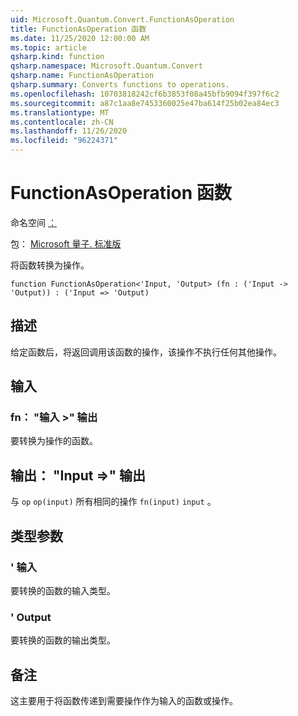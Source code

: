 ```yaml
---
uid: Microsoft.Quantum.Convert.FunctionAsOperation
title: FunctionAsOperation 函数
ms.date: 11/25/2020 12:00:00 AM
ms.topic: article
qsharp.kind: function
qsharp.namespace: Microsoft.Quantum.Convert
qsharp.name: FunctionAsOperation
qsharp.summary: Converts functions to operations.
ms.openlocfilehash: 10703818242cf6b3853f08a45bfb9094f397f6c2
ms.sourcegitcommit: a87c1aa8e7453360025e47ba614f25b02ea84ec3
ms.translationtype: MT
ms.contentlocale: zh-CN
ms.lasthandoff: 11/26/2020
ms.locfileid: "96224371"
---
```

# <a name="functionasoperation-function"></a>FunctionAsOperation 函数

命名空间 [：](xref:Microsoft.Quantum.Convert)

包： [Microsoft 量子. 标准版](https://nuget.org/packages/Microsoft.Quantum.Standard)


将函数转换为操作。

```qsharp
function FunctionAsOperation<'Input, 'Output> (fn : ('Input -> 'Output)) : ('Input => 'Output)
```


## <a name="description"></a>描述

给定函数后，将返回调用该函数的操作，该操作不执行任何其他操作。

## <a name="input"></a>输入

### <a name="fn--input---output"></a>fn： "输入 >" 输出

要转换为操作的函数。



## <a name="output--input--output"></a>输出： "Input =>" 输出 

与 `op` `op(input)` 所有相同的操作 `fn(input)` `input` 。

## <a name="type-parameters"></a>类型参数

### <a name="input"></a>' 输入

要转换的函数的输入类型。
### <a name="output"></a>' Output

要转换的函数的输出类型。

## <a name="remarks"></a>备注

这主要用于将函数传递到需要操作作为输入的函数或操作。